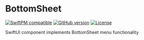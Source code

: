 # BottomSheet


[![SwiftPM compatible](https://img.shields.io/badge/SwiftPM-compatible-brightgreen.svg)](https://swift.org/package-manager/)
[![GitHub version](https://img.shields.io/github/v/release/temamarvel/BottomSheet?sort=semver)](https://github.com/temamarvel/BottomSheet/releases)
[![License](https://img.shields.io/github/license/temamarvel/BottomSheet)](https://github.com/lucaszischka/BottomSheet/blob/main/LICENSE.txt)

SwiftUI component implements BottomSheet menu functionality
